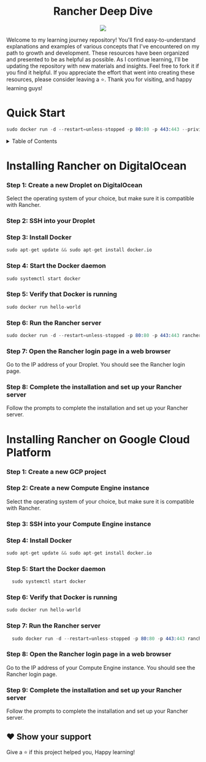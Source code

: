 <div align="center">

# Rancher Deep Dive
  <a href="https://github.com/Krishnamohan-Yerrabilli/Rancher-Deep-Dive">
    <img src="https://user-images.githubusercontent.com/58173938/210123030-3a390ec0-3fb6-4389-84f2-871f7feb9dc2.png" >
  </a>

</div>

Welcome to my learning journey repository! You'll find easy-to-understand explanations and examples of various concepts that I've encountered on my path to growth and development. These resources have been organized and presented to be as helpful as possible. As I continue learning, I'll be updating the repository with new materials and insights. Feel free to fork it if you find it helpful. If you appreciate the effort that went into creating these resources, please consider leaving a ⭐. Thank you for visiting, and happy learning guys!

<h1>Quick Start</h1>

```s
sudo docker run -d --restart=unless-stopped -p 80:80 -p 443:443 --privileged rancher/rancher
```

<div id="top">
<!-- TABLE OF CONTENTS -->
<details>
  <summary>Table of Contents</summary>
  <ol>
  
## An introduction to Rancher and Kubernetes
  
 - [The history of Rancher Labs as a company](https://github.com/Krishnamohan-Yerrabilli/Rancher-Deep-Dive/tree/main/1-Intro-to-Rancher-and-Kubernetes#the-background-of-rancher-labs)<br>
 - [Products released by Rancher in the past](https://github.com/Krishnamohan-Yerrabilli/Rancher-Deep-Dive/tree/main/1-Intro-to-Rancher-and-Kubernetes#ranchers-earlier-products)<br>
 - [Rancher's core ideology](https://github.com/Krishnamohan-Yerrabilli/Rancher-Deep-Dive/tree/main/1-Intro-to-Rancher-and-Kubernetes#ranchers-main-philosophy)<br>
 - [The origin of Kubernetes](https://github.com/Krishnamohan-Yerrabilli/Rancher-Deep-Dive/tree/main/1-Intro-to-Rancher-and-Kubernetes#the-origins-of-kubernetes)<br>
 -  The issue that Kubernetes aims to address <br>
 -  Comparing Kubernetes to Docker Swarm and OpenShift <br>
 -  A comparison of Kubernetes and Docker Swarm <br>
 -  A comparison of Kubernetes and OpenShift <br>
 -  A summary <br>

<h2 id="a-high-level-overview-of-rancher-and-kubernetes">2. A high-level overview of Rancher and Kubernetes</h2>

<ul>
  <li>The purpose of the Rancher server</li>
  <li>What RKE and RKE2 are</li>
  <li>An explanation of RKE</li>
  <li>An explanation of RKE2</li>
  <li>What K3s is</li>
  <li>The role of RancherD</li>
  <li>The controllers running inside Rancher server pods</li>
  <li>The function of Cattle agents</li>
  <li>How Rancher manages nodes and clusters</li>
  <li>An overview of kube-apiserver, kubecontroller-manager, kubescheduler, etcd, and kubelet</li>
  <li>How the current state and desired state work together</li>
  <li>A summary</li>
</ul>

<h2 id="setting-up-a-single-node-rancher-instance">3. Setting up a single-node Rancher instance</h2>

<ul>
  <li>What a single-node Rancher installation is</li>
  <li>Requirements and limitations</li>
  <li>Rules for designing a solution</li>
  <li>Steps for installation</li>
  <li>Installing Docker</li>
  <li>Preparing SSL certificates</li>
  <li>Starting the Rancher server</li>
  <li>Migrating to an HA setup</li>
  <li>Backing up the current Rancher server</li>
  <li>Starting the transition to a new cluster</li>
  <li>Cleaning up/rolling back</li>
  <li>A summary</li>
</ul>

<h2 id="creating-rke-and-rke2-clusters">4. Creating RKE and RKE2 clusters</h2>

<ul>
  <li>An explanation of RKE clusters</li>
  <li>The history of RKE</li>
  <li>How RKE works</li>
  <li>An explanation of RKE2 clusters</li>
  <li>The role of RancherD</li>
  <li>Requirements and limitations</li>
  <li>Basic requirements</li>
  <li>Design limitations and considerations</li>
  <li>Rules for designing a solution</li>
  <li>Setting up RKE clusters</li>
  <li>Setting up RKE2 clusters</li>
  <li>Install steps for RKE</li>
  <li>Install steps for RKE2</li>
  <li>Configuring an external load balancer (HAProxy)</li>
  <li>TCP mode</li>
  <li>HTTP/HTTPS mode</li>
  <li>Configuring MetalLB</li>
  <li>Installation</li>
  <li>Configuration</li>
  <li>A summary</li>
</ul>

<h2 id="deploying-rancher-on-a-hosted-kubernetes-cluster">5. Deploying Rancher on a hosted Kubernetes cluster</h2>

<ul>
  <li>Understanding hosted Kubernetes clusters</li>
  <li>Requirements and limitations</li>
  <li>Amazon EKS</li>
  <li>Google's GKE</li>
  <li>Azure's AKS</li>
  <li>Rules for designing a solution</li>
  <li>Setting up a hosted Kubernetes cluster on Amazon EKS</li>
  <li>Setting up a hosted Kubernetes cluster on Google's GKE</li>
  <li>Setting up a hosted Kubernetes cluster on Azure's AKS</li>
  <li>Installing and upgrading Rancher</li>
  <li>Installing Rancher</li>
  <li>Upgrading Rancher</li>
  <li>The Rancher Backup Operator</li>
  <li>Installation</li>
  <li>Creating a backup</li>
  <li>A summary</li>
</ul>

<h2 id="creating-an-rke-cluster-using-rancher">6. Creating an RKE cluster using Rancher</h2>

<ul>
  <li>What a Rancher-managed cluster is</li>
  <li>The origin of Rancher-managed clusters</li>
  <li>How Rancher manages nodes</li>
  <li>How Rancher manages a cluster</li>
  <li>Requirements and limitations</li>
  <li>Rancher-created managed nodes</li>
  <li>Existing nodes</li>
  <li>Rules for designing a solution</li>
  <li>Setting up an RKE cluster on AWS</li>
  <li>Setting up an RKE cluster on GCP</li>
  <li>Preparing for nodes to join Rancher(cohesive)</li>
  <li>Preparing the infrastructure provider</li>
  <li>Steps for creating an RKE cluster using Rancher</li>
  <li>Deploying a cluster using node pools</li>
  <li>Ongoing maintenance tasks</li>
  <li>A summary</li>
</ul>

<h2 id="deploying-a-hosted-cluster-with-rancher">7. Deploying a hosted cluster with Rancher</h2>

<ul>
  <li>How Rancher can manage a hosted cluster</li>
  <li>Requirements and limitations</li>
  <li>Basic requirements</li>
  <li>Design limitations and considerations</li>
  <li>Rules for designing a solution</li>
  <li>Setting up a hosted cluster on Amazon EKS with Rancher</li>
  <li>Setting up a hosted cluster on Google's GKE with Rancher</li>
  <li>Setting up a hosted cluster on Microsoft Azure Kubernetes Service (AKS) with Rancher</li>
  <li>Preparing the cloud provider</li>
  <li>Setting up a hosted cluster on Amazon EKS</li>
  <li>Setting up a hosted cluster on Google's GKE</li>
  <li>Setting up a hosted cluster on AKS</li>
  <li>Installation steps</li>
  <li>Setting up a hosted cluster on Amazon EKS with Rancher</li>
  <li>Setting up a hosted cluster on Google's GKE with Rancher</li>
  <li>Setting up a hosted cluster on AKS with Rancher</li>
  <li>Ongoing maintenance tasks</li>
  <li>A summary</li>
</ul>

<h2 id="importing-an-externally-managed-cluster-into-rancher">8. Importing an externally managed cluster into Rancher</h2>

<ul>
  <li>What an externally managed cluster is</li>
  <li>Requirements and limitations</li>
  <li>Basic requirements</li>
  <li>Design limitations and considerations</li>
  <li>Rules for designing a solution</li>
  <li>Importing an externally managed cluster</li>
  <li>Ongoing maintenance tasks</li>
  <li>A summary</li>
</ul>

<h2 id="installing-a-kubernetes-cluster-with-rancher-on-aws">9. Installing a Kubernetes cluster with Rancher on AWS</h2>

<ul>
  <li>Understanding the different options for installing a cluster on AWS</li>
  <li>Requirements and limitations</li>
  <li>Basic requirements</li>
  <li>Design limitations and considerations</li>
  <li>Rules for designing a solution</li>
  <li>Preparing the infrastructure provider</li>
  <li>Installation steps</li>
  <li>Ongoing maintenance tasks</li>
  <li>A summary</li>
</ul>

<h2 id="installing-a-kubernetes-cluster-with-rancher-on-gcp">10. Installing a Kubernetes cluster with Rancher on GCP</h2>

<ul>
  <li>Understanding the different options for installing a cluster on GCP</li>
  <li>Requirements and limitations</li>
  <li>Basic requirements</li>
  <li>Design limitations and considerations</li>
  <li>Rules for designing a solution</li>
  <li>Preparing the infrastructure provider</li>
  <li>Installation steps</li>
  <li>Ongoing maintenance tasks</li>
  <li>A summary</li>
</ul>

<h2 id="installing-a-kubernetes-cluster-with-rancher-on-azure">11. Installing a Kubernetes cluster with Rancher on Azure</h2>

<ul>
  <li>Understanding the different options for installing a cluster on Azure</li>
  <li>Requirements and limitations</li>
  <li>Basic requirements</li>
  <li>Design limitations and considerations</li>
  <li>Rules for designing a solution</li>
  <li>Preparing the infrastructure provider</li>
  <li>Installation steps</li>
  <li>Ongoing maintenance tasks</li>
  <li>A summary</li>
</ul>

<h2 id="upgrading-a-kubernetes-cluster">12. Upgrading a Kubernetes cluster</h2>

<ul>
  <li>Understanding the different options for upgrading a cluster</li>
  <li>Requirements and limitations</li>
  <li>Basic requirements</li>
  <li>Design limitations and considerations</li>
  <li>Rules for designing a solution</li>
  <li>Preparing for the upgrade</li>
  <li>Performing the upgrade</li>
  <li>Ongoing maintenance tasks</li>
  <li>A summary</li>
</ul>

<h2 id="backing-up-and-restoring-a-cluster">13. Backing up and restoring a cluster</h2>

<ul>
  <li>Understanding the different options for backing up and restoring a cluster</li>
  <li>Requirements and limitations</li>
  <li>Basic requirements</li>
  <li>Design limitations and considerations</li>
  <li>Rules for designing a solution</li>
  <li>Backing up a cluster</li>
  <li>Restoring a cluster</li>
  <li>Ongoing maintenance tasks</li>
  <li>A summary</li>
</ul>


<h2 id="scaling-a-cluster">14. Scaling a cluster</h2>

<ul>
  <li>Understanding the different options for scaling a cluster</li>
  <li>Requirements and limitations</li>
  <li>Basic requirements</li>
  <li>Design limitations and considerations</li>
  <li>Rules for designing a solution</li>
  <li>Scaling a cluster</li>
  <li>Ongoing maintenance tasks</li>
  <li>A summary</li>
</ul>

<h2 id="monitoring-a-cluster">15. Monitoring a cluster</h2>

<ul>
  <li>Understanding the different options for monitoring a cluster</li>
  <li>Requirements and limitations</li>
  <li>Basic requirements</li>
  <li>Design limitations and considerations</li>
  <li>Rules for designing a solution</li>
  <li>Setting up monitoring for a cluster</li>
  <li>Ongoing maintenance tasks</li>
  <li>A summary</li>
</ul>

<h2 id="logging-for-a-cluster">16. Logging for a cluster</h2>

<ul>
  <li>Understanding the different options for logging for a cluster</li>
  <li>Requirements and limitations</li>
  <li>Basic requirements</li>
  <li>Design limitations and considerations</li>
  <li>Rules for designing a solution</li>
  <li>Setting up logging for a cluster</li>
  <li>Ongoing maintenance tasks</li>
  <li>A summary</li>
</ul>

<h2 id="networking-for-a-cluster">17. Networking for a cluster</h2>

<ul>
  <li>Understanding the different options for networking for a cluster</li>
  <li>Requirements and limitations</li>
  <li>Basic requirements</li>
  <li>Design limitations and considerations</li>
  <li>Rules for designing a solution</li>
  <li>Networking setup for a cluster</li>
  <li>Ongoing maintenance tasks</li>
  <li>A summary</li>
</ul>

<h2 id="storage">18. Storage for a cluster</h2>
<ul>
  <li>Understanding the different options for storage for a cluster</li>
  <li>Requirements and limitations</li>
  <li>Basic requirements</li>
  <li>Design limitations and considerations</li>
  <li>Rules for designing a solution</li>
  <li>Setting up storage for a cluster</li>
  <li>Ongoing maintenance tasks</li>
  <li>A summary</li>
</ul>

<h2 id="security">19. Security for a cluster</h2>
<ul>
  <li>Understanding the different options for security for a cluster</li>
  <li>Requirements and limitations</li>
  <li>Basic requirements</li>
  <li>Design limitations and considerations</li>
  <li>Rules for designing a solution</li>
  <li>Setting up security for a cluster</li>
  <li>Ongoing maintenance tasks</li>
  <li>A summary</li>
</ul>

<h2 id="deploying">20. Deploying applications to a cluster</h2>
<ul>
  <li>Understanding the different options for deploying applications to a cluster</li>
  <li>Requirements and limitations</li>
  <li>Basic requirements</li>
  <li>Design limitations and considerations</li>
  <li>Rules for designing a solution</li>
  <li>Deploying applications to a cluster</li>
  <li>Ongoing maintenance tasks</li>
  <li>A summary</li>
</ul>

<h2 id="upgrading">21. Upgrading applications on a cluster</h2>
<ul>
  <li>Understanding the different options for upgrading applications on a cluster</li>
  <li>Requirements and limitations</li>
  <li>Basic requirements</li>
  <li>Design limitations and considerations</li>
  <li>Rules for designing a solution</li>
  <li>Upgrading applications on a cluster</li>
  <li>Ongoing maintenance tasks</li>
  <li>A summary</li>
</ul>

<h2 id="migrating">22. Migrating applications to a cluster</h2>
<ul>
  <li>Understanding the different options for migrating applications to a cluster</li>
  <li>Requirements and limitations</li>
  <li>Basic requirements</li>
  <li>Design limitations and considerations</li>
  <li>Rules for designing a solution</li>
  <li>Migrating applications to a cluster</li>
  <li>Ongoing maintenance tasks</li>
  <li>A summary</li>
</ul>

<h2 id="monitoring">23. Monitoring applications on a cluster</h2>
<ul>
  <li>Understanding the different options for monitoring applications on a cluster</li>
  <li>Requirements and limitations</li>
  <li>Basic requirements</li>
  <li>Design limitations and considerations</li>
  <li>Rules for designing a solution</li>
  <li>Monitoring applications on a cluster</li>
  <li>Ongoing maintenance tasks</li>
  <li>A summary</li>
</ul>

<h2 id="troubleshooting">24. Troubleshooting applications on a cluster</h2>
<ul>
  <li>Understanding the different options for troubleshooting applications on a cluster</li>
  <li>Requirements and limitations</li>
  <li>Basic requirements</li>
  <li>Design limitations and considerations</li>
  <li>Rules for designing a solution</li>
  <li>Troubleshooting applications on a cluster</li>
  <li>Ongoing maintenance tasks</li>
  <li>A summary</li>
</ul>

<h2 id="best-practices">25. Best practices for running applications on a cluster</h2>
<ul>
  <li>Understanding the different options for best practices for running applications on a cluster</li>
  <li>Requirements and limitations</li>
  <li>Basic requirements</li>
  <li>Design limitations and considerations</li>
  <li>Rules for designing a solution</li>
  <li>Best practices for running applications on a cluster</li>
  <li>Ongoing maintenance tasks</li>
  <li>A summary</li>
</ul>

</div>

<h1>Installing Rancher on DigitalOcean</h1>

<h3>Step 1: Create a new Droplet on DigitalOcean</h3>
<p>Select the operating system of your choice, but make sure it is compatible with Rancher.</p>

<h3>Step 2: SSH into your Droplet</h3>

<h3>Step 3: Install Docker</h3>

```s
sudo apt-get update && sudo apt-get install docker.io
```

<h3>Step 4: Start the Docker daemon</h3>

```s
sudo systemctl start docker
```

<h3>Step 5: Verify that Docker is running</h3>

```s
sudo docker run hello-world
```

<h3>Step 6: Run the Rancher server</h3>

```s
sudo docker run -d --restart=unless-stopped -p 80:80 -p 443:443 rancher/rancher</pre>
```

<h3>Step 7: Open the Rancher login page in a web browser</h3>
<p>Go to the IP address of your Droplet. You should see the Rancher login page.</p>

<h3>Step 8: Complete the installation and set up your Rancher server</h3>
<p>Follow the prompts to complete the installation and set up your Rancher server.</p>

##   
  
<h1>Installing Rancher on Google Cloud Platform</h1>

<h3>Step 1: Create a new GCP project</h3>

<h3>Step 2: Create a new Compute Engine instance</h3>
<p>Select the operating system of your choice, but make sure it is compatible with Rancher.</p>

<h3>Step 3: SSH into your Compute Engine instance</h3>

<h3>Step 4: Install Docker</h3>
  
```s
sudo apt-get update && sudo apt-get install docker.io
```

<h3>Step 5: Start the Docker daemon</h3>

```s
  sudo systemctl start docker
```

<h3>Step 6: Verify that Docker is running</h3>

```s
sudo docker run hello-world
```

<h3>Step 7: Run the Rancher server</h3>

```s
  sudo docker run -d --restart=unless-stopped -p 80:80 -p 443:443 rancher/rancher
```

<h3>Step 8: Open the Rancher login page in a web browser</h3>
<p>Go to the IP address of your Compute Engine instance. You should see the Rancher login page.</p>

<h3>Step 9: Complete the installation and set up your Rancher server</h3>
<p>Follow the prompts to complete the installation and set up your Rancher server.</p>  
 
## ❤ Show your support

Give a ⭐️ if this project helped you, Happy learning!
